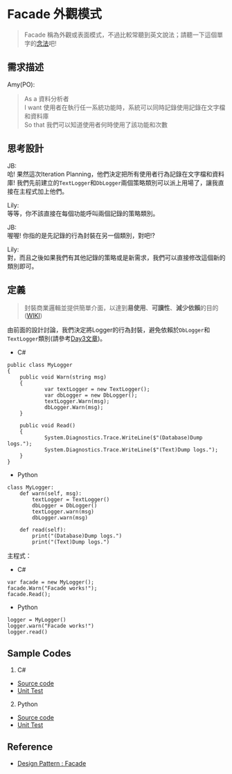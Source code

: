 # Facade 外觀模式

> Facade 稱為外觀或表面模式，不過比較常聽到英文說法；請聽一下這個單字的[念法](https://translate.google.com.tw/?hl=zh-TW&tab=wT#en/zh-TW/Facade)吧!

## 需求描述

Amy(PO):
> As a 資料分析者<br>
> I want 使用者在執行任一系統功能時，系統可以同時記錄使用記錄在文字檔和資料庫<br>
> So that 我們可以知道使用者何時使用了該功能和次數


## 思考設計

JB:<br> 
哈! 果然這次Iteration Planning，他們決定把所有使用者行為記錄在文字檔和資料庫! 我們先前建立的`TextLogger`和`DbLogger`兩個策略類別可以派上用場了，讓我直接在主程式加上他們。

Lily: <br>
等等，你不該直接在每個功能呼叫兩個記錄的策略類別。

JB: <br>
喔喔! 你指的是先記錄的行為封裝在另一個類別，對吧!?

Lily:<br>
對，而且之後如果我們有其他記錄的策略或是新需求，我們可以直接修改這個新的類別即可。


## 定義

> 封裝商業邏輯並提供簡單介面，以達到**易使用**、**可讀性**、**減少依賴**的目的 ([WIKI](https://en.wikipedia.org/wiki/Facade_pattern))


由前面的設計討論，我們決定將Logger的行為封裝，避免依賴於`DbLogger`和`TextLogger`類別(請參考[Day3文章](https://ithelp.ithome.com.tw/articles/10192935))。

* C#
```
public class MyLogger
{
    public void Warn(string msg)
    {
            var textLogger = new TextLogger();
            var dbLogger = new DbLogger();
            textLogger.Warn(msg);
            dbLogger.Warn(msg);
    }

    public void Read()
    {
            System.Diagnostics.Trace.WriteLine($"(Database)Dump logs.");
            System.Diagnostics.Trace.WriteLine($"(Text)Dump logs.");
    }
}
```

* Python
```
class MyLogger:   
    def warn(self, msg):
        textLogger = TextLogger()
        dbLogger = DbLogger()
        textLogger.warn(msg)
        dbLogger.warn(msg)

    def read(self):
        print("(Database)Dump logs.")
        print("(Text)Dump logs.")

```


主程式：

* C#
```
var facade = new MyLogger();
facade.Warn("Facade works!");
facade.Read();
```

* Python
```
logger = MyLogger()
logger.warn("Facade works!")
logger.read()
```

## Sample Codes

1. C#
- [Source code](https://github.com/KarateJB/DesignPattern.Sample/tree/master/CSharp/DP.Domain/Samples/Facade)
- [Unit Test](https://github.com/KarateJB/DesignPattern.Sample/blob/master/CSharp/DP.UnitTest/UtFacade.cs)

2. Python
- [Source code](https://github.com/KarateJB/DesignPattern.Sample/tree/master/Python/Samples/Facade)
- [Unit Test](https://github.com/KarateJB/DesignPattern.Sample/blob/master/Python/Samples/Facade/UtFacade.py)



## Reference

- [Design Pattern : Facade](http://karatejb.blogspot.tw/2013/10/design-pattern-facade.html)


